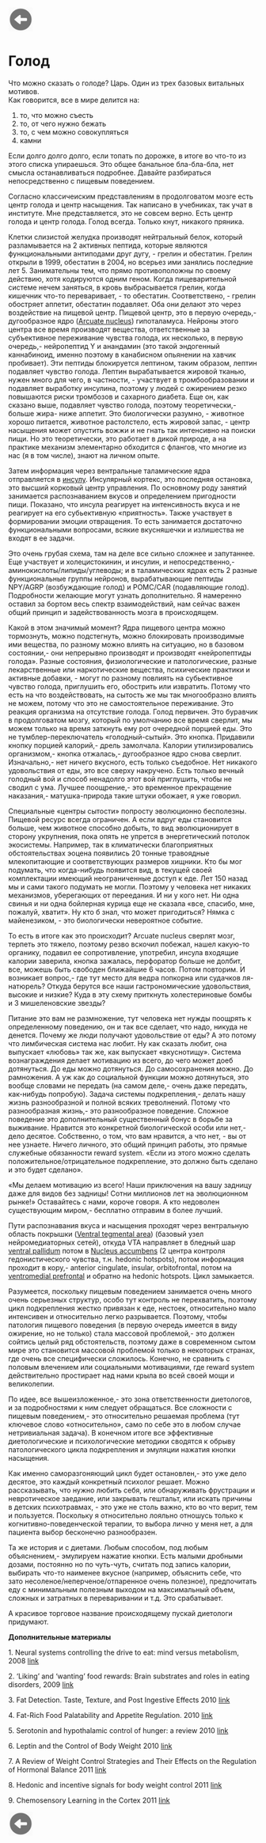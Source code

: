 <a href=README.md><img src="../img/back.jpg" width="50" height="50" /></a>
<p><h1>Голод</h1></p><p>
<p>Что можно сказать о голоде? Царь. Один из трех базовых витальных мотивов.<br> Как говорится, все в мире делится на:
<ol>
  <li>то, что можно съесть</li>
  <li>то, от чего нужно бежать</li>
  <li>то, с чем можно совокупляться</li>
  <li>камни</li>
</ol>  Если долго долго долго, если топать по дорожке, в итоге во что-то из этого списка упираешься. Это общее банальное бла-бла-бла, нет смысла останавливаться подробнее. Давайте разбираться непосредственно с пищевым поведением. </p><p>Согласно классичеиским представлениям в продолговатом мозге есть центр голода и центр насыщения. Так написано в учебниках, так учат в институте. Мне представляется, это не совсем верно. Есть центр голода и центр голода. Голод всегда. Только кнут, никакого пряника. </p><p>Клетки слизистой желудка производят нейтральный белок, который разламывается на 2 активных пептида, которые являются функциональными антиподами друг дугу, - грелин и обестатин. Грелин открыли в 1999, обестатин в 2004, но всерьез ими занялись последние лет 5. Занимательны тем, что прямо противоположны по своему действию, хотя кодируются одним геном. Когда пищеварительной системе нечем заняться, в кровь выбрасывается грелин, когда кишечник что-то переваривает, - то обестатин. Соответствено, - грелин обостряет аппетит, обестатин подавляет. Оба они делают это через воздействие на пищевой центр. Пищевой центр, это в первую очередь,- дугообразное ядро (<a href="http://en.wikipedia.org/wiki/Arcuate_nucleus">Arcuate nucleus</a>) гипоталамуса. Нейроны этого центра все время производят вещества, ответственные за субъективное переживание чувства голода, их несколько, в первую очередь,- нейропептид Y и анандамин (это такой эндогенный каннабиноид, именно поэтому в канабисном опьянении на хавчик пробивает). Эти пептиды блокируется лептином, таким образом, лептин подавляет чувство голода. Лептин вырабатывается жировой тканью, нужен много для чего, в частности, - участвует в тромбообразовании и подавляет выработку инсулина, поэтому у людей с ожирением резко повышаются риски тромбозов и сахарного диабета. Еще он, как сказано выше, подавляет чувство голода, поэтому теоретически,- больше жира- ниже аппетит. Это биологически разумно, - животное хорошо питается, животное растолстело, есть жировой запас, - центр насыщения может опустить вожжи и не гнать так интенсивно на поиски пищи. Но это теоретически, это работает в дикой природе, а на практике механизм элементарно обходится с флангов, что многие из нас (я в том числе), знают на личном опыте. </p><p>Затем информация через вентральные таламические ядра отправляется в <a href="http://en.wikipedia.org/wiki/Insula">инсулу</a>. Инсулярный кортекс, это последняя остановка, это высший корковый центр управления. По основному роду занятий занимается распознаванием вкусов и определением пригодности пищи. Показано, что инсула реагирует на интенсивность вкуса и не реагирует на его субьективную «приятность». Также участвует в формировании эмоции отвращения. То есть занимается достаточно функциональными вопросами, всякие вкусняшечки и излишества не входят в ее задачи. </p><p>Это очень грубая схема, там на деле все сильно сложнее и запутаннее. Еще участвует и холецистокинин, и инсулин, и непосредственно,- аминокислоты/липиды/углеводы; и в таламических ядрах есть 2 разные функциональные группы нейронов, вырабатывающие пептиды NPY/AGRP (возбуждающие голод) и POMC/CAR (подавляющие голод). Подробности желающие могут узнать дополнительно. Я намеренно оставил за бортом весь спектр взаимодействий, нам сейчас важен общий принцип и задействованность мозга в происходящем. </p><p>Какой в этом значимый момент? Ядра пищевого центра можно тормознуть, можно подстегнуть, можно блокировать производимые ими вещества, по разному можно влиять на ситуацию, но в базовом состоянии,- они непрерывно производят и производят «нейропептиды голода». Разные состояния, физиологические и патологические, разные лекарственные или наркотические вещества, психические практики и активные добавки, - могут по разному повлиять на субьективное чувство голода, приглушить его, обострить или извратить. Потому что есть на что воздействовать, на сытость же мы так многообразно влиять не можем, потому что это не самостоятельное переживание. Это реакция организма на отсутствие голода. Голод первичен. Это буравчик в продолговатом мозгу, который по умолчанию все время сверлит, мы можем только на время заткнуть ему рот очередной порцией еды. Это не тумблер-переключатель «голодный-сытый». Это кнопка. Придавили кнопку порцией калорий,- дрель замолчала. Калории утилизировались организмом,- кнопка отжалась,- дугообразное ядро снова сверлит. Изначально,- нет ничего вкусного, есть только съедобное. Нет никакого удовольствия от еды, это все сверху накручено. Есть только вечный голодный вой и способ ненадолго этот вой приглушить, чтобы не сводил с ума. Лучшее поощрение,- это временное прекращение наказания,- матушка-природа такие штуки обожает, я уже говорил. </p><p>Специальные «центры сытости» попросту эволюционно бесполезны. Пищевой ресурс всегда ограничен. А если вдруг еды становится больше, чем животное способно добыть, то вид эволюционирует в сторону укрупнения, пока опять не упрется в энергетический потолок экосистемы. Например, так в климатически благоприятных обстоятельствах эоцена появились 20 тонные травоядные млекопитающие и соответствующих размеров хищники. Кто бы мог подумать, что когда-нибудь появится вид, в текущей своей комплектации имеющий неограниченные доступ к еде. Лет 150 назад мы и сами такого подумать не могли. Поэтому у человека нет никаких механизмов, уберегающих от переедания. И ни у кого нет. Ни одна свинья и ни одна бойлерная курица еще не сказала «все, спасибо, мне, пожалуй, хватит». Ну кто б знал, что может пригодиться? Нямка с майенезиком, - это биологически невероятное событие. </p><p>То есть в итоге как это происходит? Arcuate nucleus сверлят мозг, терпеть это тяжело, поэтому резво вскочил побежал, нашел какую-то органику, подавил ее сопротивление, употребил, инсула входящие калории заверила, кнопка зажалась, перфоратор больше не долбит, все, можешь быть свободен ближайшие 6 часов. Потом повторим. И возникает вопрос,- где тут место для ведра попкорна или судачков ля-натюрель? Откуда берутся все наши гастрономические удовольствия, высокие и низкие? Куда в эту схему приткнуть холестериновые бомбы и 3 мишеленовские звезды? </p><p>Питание это вам не размножение, тут человека нет нужды поощрять к определенному поведению, он и так все сделает, что надо, никуда не денется. Почему же люди получают удовольствие от еды? А это потому что лимбическая система нас любит. Ну как сказать любит, она выпускает «любовь» так же, как выпускает «вкуснотищу». Система вознаграждения делает мотивацию из всего, до чего может доеб дотянуться. До еды можно дотянуться. До самосохранения можно. До рамножения. А уж как до социальной функции можно дотянуться, это вообще словами не передать (на самом деле,- очень даже передать, как-нибудь попробую). Задача системы подкрепления,- делать нашу жизнь разнообразной и полной всяких треволнений. Потому что разнообразная жизнь,- это разнообразное поведение. Сложное поведение это дополнительный существенный бонус в борьбе за выживание. Нравится это конкретной биологической особи или нет,- дело десятое. Собственно, о том, что вам нравится, а что нет, - вы от нее узнаете. Ничего личного, это общий принцип работы, это прямые служебные обязанности reward system. «Если из этого можно сделать положительное/отрицательное подкрепление, это должно быть сделано и это будет сделано». </p><p>«Мы делаем мотивацию из всего! Наши приключения на вашу задницу даже для видов без задницы! Сотни миллионов лет на эволюционном рынке!» Оставайтесь с нами, короче говоря. А кто недоволен существующим миром,- бесплатно отправим в более лучший. </p><p>Пути распознавания вкуса и насыщения проходят через вентральную область покрышки (<a href="http://en.wikipedia.org/wiki/Ventral_tegmental_area">Ventral tegmental area</a>) (базовый узел нейромедиаторных сетей), откуда VTA направляет в бледный шар <a href="http://en.wikipedia.org/wiki/Pallidum">ventral pallidum</a> потом в <a href="http://en.wikipedia.org/wiki/Nucleus_accumbens">Nucleus accumbens</a> (2 центра контроля гедонистического чувства, т.н. hedonic hotspots), потом информация проходит в кору,- anterior cingulate, insular, orbitofrontal, потом на <a href="http://en.wikipedia.org/wiki/Ventromedial_prefrontal">ventromedial prefrontal</a> и обратно на hedonic hotspots. Цикл замыкается. </p><p>Разумеется, поскольку пищевым поведением занимается очень много очень серьезных структур, особо тут контроль не перехватить, поэтому цикл подкрепления жестко привязан к еде, нестоек, относительно мало интенсивен и относительно легко разрывается. Поэтому, чтобы патология пищевого поведения (в первую очередь имеется в виду ожирение, но не только) стала массовой проблемой,- это должен сойтись целый ряд обстоятельств, поэтому даже в современном сытом мире это становится массовой проблемой только в некоторых странах, где очень все специфически сложилось. Конечно, не сравнить с половым влечением или социальными мотивациями, где reward system действительно простирает над нами крыла во всей своей мощи и великолепии. </p><p>По идее, все вышеизложенное,- это зона ответственности диетологов, и за подробностями к ним следует обращаться. Все сложности с пищевым поведением,- это относительно решаемая проблема (тут ключевое слово «относительно», само по себе это в любом случае нетривиальная задача). В конечном итоге все эффективные диетологические и психологические методики сводятся к обрыву патологического цикла подкрепления и эмуляции нажатия кнопки насыщения. </p><p>Как именно саморазгоняющий цикл будет остановлен,- это уже дело десятое, это каждый конкретный психолог решает. Можно рассказывать, что нужно любить себя, или обнаруживать фрустрации и невротическое заедание, или закрывать гештальт, или искать причины в детских психотравмах, - это уже не столь важно, кто во что верит, тем и пользуется. Поскольку я относительно лояльно отношусь только к когнитивно-поведенческой терапии, то выбора лично у меня нет, а для пациента выбор бесконечно разнообразен.</p><p>Та же история и с диетами. Любым способом, под любым объяснением,- эмулируем нажатие кнопки. Есть малыми дробными дозами, постоянно но по чуть-чуть, считать под запись калории, выбирать что-то наименее вкусное (например, объяснить себе, что зато несоленое/неперченое/отпаренное очень полезное), предпочитать еду с минимальным полезным выходом на максимальный объем, сложных и затратных в переваривании и т.д. Это срабатывает. </p><p>А красивое торговое название происходящему пускай диетологи придумают. </p><p><strong>Дополнительные материалы</strong></p><p>1.	Neural systems controlling the drive to eat: mind versus metabolism, 2008 <a href="http://physiologyonline.physiology.org/content/23/2/75.full">link</a></p><p>2.	‘Liking’ and ‘wanting’ food rewards: Brain substrates and roles in eating disorders, 2009 <a href="http://www.ncbi.nlm.nih.gov/pmc/articles/PMC2717031/?tool=pubmed">link</a></p><p>3.	Fat Detection. Taste, Texture, and Post Ingestive Effects 2010 <a href="http://www.ncbi.nlm.nih.gov/books/NBK53541/">link</a></p><p>4.	Fat-Rich Food Palatability and Appetite Regulation. 2010 <a href="http://www.ncbi.nlm.nih.gov/pubmed/21452478">link</a></p><p>5.	Serotonin and hypothalamic control of hunger: a review 2010 <a href="http://www.scielo.br/scielo.php?pid=S0104-42302011000100020&amp;script=sci_arttext&amp;tlng=en">link</a></p><p>6.	Leptin and the Control of Body Weight 2010 <a href="http://www.nature.com/oby/journal/v18/n2/full/oby2009228a.html">link</a></p><p>7.	A Review of Weight Control Strategies and Their Effects on the Regulation of Hormonal Balance 2011 <a href="http://www.ncbi.nlm.nih.gov/pmc/articles/PMC3147122/?tool=pubmed">link</a></p><p>8.	Hedonic and incentive signals for body weight control 2011 <a href="http://www.ncbi.nlm.nih.gov/pmc/articles/PMC3145094/?tool=pubmed">link</a></p><p>9.	Chemosensory Learning in the Cortex 2011 <a href="http://www.ncbi.nlm.nih.gov/pmc/articles/PMC3174394/?tool=pubmed">link</a></p>
<a href=README.md><img src="../img/back.jpg" width="50" height="50" /></a>
